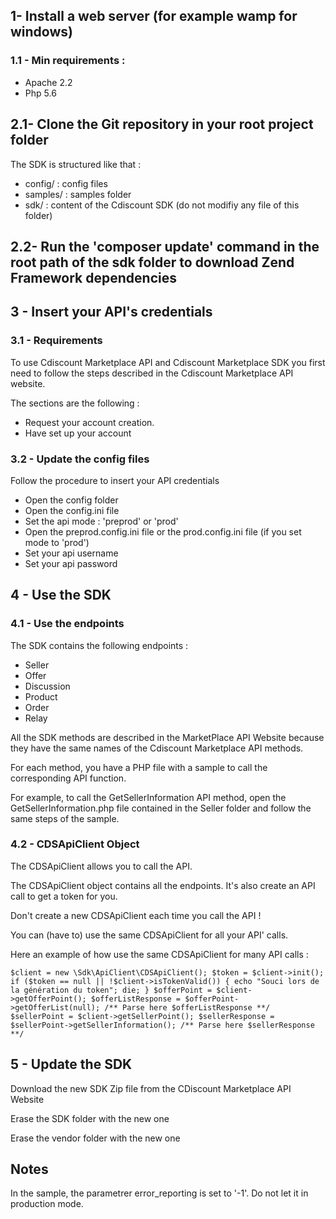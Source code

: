 ## 1- Install a web server (for example wamp for windows)

### 1.1 - Min requirements :

*   Apache 2.2
*   Php 5.6

## 2.1- Clone the Git repository in your root project folder

The SDK is structured like that :

*   config/ : config files
*   samples/ : samples folder
*   sdk/ : content of the Cdiscount SDK (do not modifiy any file of this folder)

## 2.2- Run the 'composer update' command in the root path of the sdk folder to download Zend Framework dependencies

## 3 - Insert your API's credentials

### 3.1 - Requirements

To use Cdiscount Marketplace API and Cdiscount Marketplace SDK you first need to follow the steps described in the Cdiscount Marketplace API website.

The sections are the following :

*   Request your account creation.
*   Have set up your account

### 3.2 - Update the config files

Follow the procedure to insert your API credentials

*   Open the config folder
*   Open the config.ini file
*   Set the api mode : 'preprod' or 'prod'
*   Open the preprod.config.ini file or the prod.config.ini file (if you set mode to 'prod')
*   Set your api username
*   Set your api password

## 4 - Use the SDK

### 4.1 - Use the endpoints

The SDK contains the following endpoints :

*   Seller
*   Offer
*   Discussion
*   Product
*   Order
*   Relay

All the SDK methods are described in the MarketPlace API Website because they have the same names of the Cdiscount Marketplace API methods.

For each method, you have a PHP file with a sample to call the corresponding API function.

For example, to call the GetSellerInformation API method, open the GetSellerInformation.php file contained in the Seller folder and follow the same steps of the sample.

### 4.2 - CDSApiClient Object

The CDSApiClient allows you to call the API.

The CDSApiClient object contains all the endpoints. It's also create an API call to get a token for you.

Don't create a new CDSApiClient each time you call the API !

You can (have to) use the same CDSApiClient for all your API' calls.

Here an example of how use the same CDSApiClient for many API calls :

`$client = new \Sdk\ApiClient\CDSApiClient();
$token = $client->init(); 
if ($token == null || !$client->isTokenValid()) {
	echo "Souci lors de la génération du token";
	die;
}
$offerPoint = $client->getOfferPoint();
$offerListResponse = $offerPoint->getOfferList(null); /** Parse here $offerListResponse **/
$sellerPoint = $client->getSellerPoint();
$sellerResponse = $sellerPoint->getSellerInformation(); /** Parse here $sellerResponse **/`


## 5 - Update the SDK
Download the new SDK Zip file from the CDiscount Marketplace API Website

Erase the SDK folder with the new one

Erase the vendor folder with the new one

## Notes
In the sample, the parametrer error_reporting is set to '-1'. Do not let it in production mode.